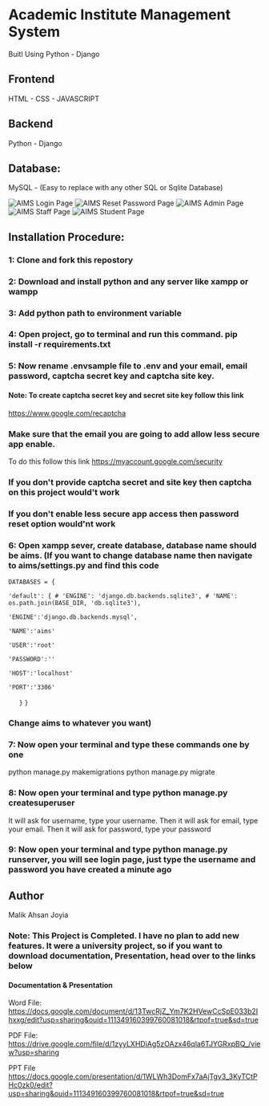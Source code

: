 # Academic Institute Management System

Buitl Using Python - Django

## Frontend

HTML - CSS - JAVASCRIPT

## Backend

Python - Django

## Database:

MySQL - (Easy to replace with any other SQL or Sqlite Database)

![AIMS Login Page](https://github.com/AhsanJoyia/Academic-Institute-Management-System/blob/master/media/AIMS%20Login%20Page.jpeg?raw=true)
![AIMS Reset Password Page](https://github.com/AhsanJoyia/Academic-Institute-Management-System/blob/master/media/AIMS%20Reset%20Password%20Page.jpeg?raw=true)
![AIMS Admin Page](https://github.com/AhsanJoyia/Academic-Institute-Management-System/blob/master/media/AIMS%20Admin%20Page.jpeg?raw=true)
![AIMS Staff Page](https://github.com/AhsanJoyia/Academic-Institute-Management-System/blob/master/media/AIMS%20Staff%20Page.jpeg?raw=true)
![AIMS Student Page](https://github.com/AhsanJoyia/Academic-Institute-Management-System/blob/master/media/AIMS%20Student%20Page.jpeg?raw=true)

## Installation Procedure:

### 1: Clone and fork this repostory

### 2: Download and install python and any server like xampp or wampp

### 3: Add python path to environment variable

### 4: Open project, go to terminal and run this command. pip install -r requirements.txt

### 5: Now rename .envsample file to .env and your email, email password, captcha secret key and captcha site key.

#### Note: To create captcha secret key and secret site key follow this link

https://www.google.com/recaptcha

### Make sure that the email you are going to add allow less secure app enable.

To do this follow this link
https://myaccount.google.com/security

### If you don't provide captcha secret and site key then captcha on this project would't work

### If you don't enable less secure app access then password reset option would'nt work

### 6: Open xampp sever, create database, database name should be aims. (If you want to change database name then navigate to aims/settings.py and find this code


` DATABASES = { `

` 'default': { # 'ENGINE': 'django.db.backends.sqlite3', # 'NAME': os.path.join(BASE_DIR, 'db.sqlite3'), `

` 'ENGINE':'django.db.backends.mysql', `

` 'NAME':'aims' `

` 'USER':'root' `

` 'PASSWORD':'' `

` 'HOST':'localhost' `

` 'PORT':'3306' `

`    } `
` } `


### Change aims to whatever you want)

### 7: Now open your terminal and type these commands one by one

python manage.py makemigrations
python manage.py migrate

### 8: Now open your terminal and type python manage.py createsuperuser

It will ask for username, type your username.
Then it will ask for email, type your email.
Then it will ask for password, type your password

### 9: Now open your terminal and type python manage.py runserver, you will see login page, just type the username and password you have created a minute ago

## Author

Malik Ahsan Joyia

### Note: This Project is Completed. I have no plan to add new features. It were a university project, so if you want to download documentation, Presentation, head over to the links below

#### Documentation & Presentation
Word File:
https://docs.google.com/document/d/13TwcRjZ_Ym7K2HVewCcSpE033b2Ihxxg/edit?usp=sharing&ouid=111349160399760081018&rtpof=true&sd=true

PDF File:
https://drive.google.com/file/d/1zyyLXHDiAg5zOAzx46qla6TJYGRxpBQ_/view?usp=sharing

PPT File
https://docs.google.com/presentation/d/1WLWh3DomFx7aAjTgv3_3KyTCtPHc0zk0/edit?usp=sharing&ouid=111349160399760081018&rtpof=true&sd=true

